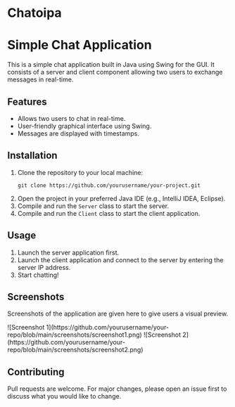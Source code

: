 <body>
    <div class="container">
        <h1>Chatoipa</h1>
        <h1>Simple Chat Application</h1>
        <p>This is a simple chat application built in Java using Swing for the GUI. It consists of a server and client component allowing two users to exchange messages in real-time.</p>
                <h2>Features</h2>
        <ul>
            <li>Allows two users to chat in real-time.</li>
            <li>User-friendly graphical interface using Swing.</li>
            <li>Messages are displayed with timestamps.</li>
        </ul>
        <h2>Installation</h2>
        <ol>
            <li>Clone the repository to your local machine:</li>
            <pre><code>git clone https://github.com/yourusername/your-project.git</code></pre>
            <li>Open the project in your preferred Java IDE (e.g., IntelliJ IDEA, Eclipse).</li>
            <li>Compile and run the <code>Server</code> class to start the server.</li>
            <li>Compile and run the <code>Client</code> class to start the client application.</li>
        </ol>
                <h2>Usage</h2>
        <ol>
            <li>Launch the server application first.</li>
            <li>Launch the client application and connect to the server by entering the server IP address.</li>
            <li>Start chatting!</li>
        </ol>
      <h2>Screenshots</h2>
        <p>Screenshots of the application are given here to give users a visual preview.</p>
      ![Screenshot 1](https://github.com/yourusername/your-repo/blob/main/screenshots/screenshot1.png)
      ![Screenshot 2](https://github.com/yourusername/your-repo/blob/main/screenshots/screenshot2.png)
  <h2>Contributing</h2>
        <p>Pull requests are welcome. For major changes, please open an issue first to discuss what you would like to change.</p>
    </div>
</body>
</html>
